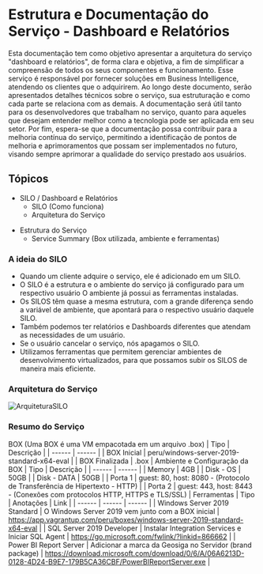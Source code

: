 # Estrutura e Documentação do Serviço - Dashboard e Relatórios
Esta documentação tem como objetivo apresentar a arquitetura do serviço "dashboard e relatórios", de forma clara e objetiva, a fim de simplificar a compreensão de todos os seus componentes e funcionamento. Esse serviço é responsável por fornecer soluções em Business Intelligence, atendendo os clientes que o adquirirem.
Ao longo deste documento, serão apresentados detalhes técnicos sobre o serviço, sua estruturação e como cada parte se relaciona com as demais. A documentação será útil tanto para os desenvolvedores que trabalham no serviço, quanto para aqueles que desejam entender melhor como a tecnologia pode ser aplicada em seu setor.
Por fim, espera-se que a documentação possa contribuir para a melhoria contínua do serviço, permitindo a identificação de pontos de melhoria e aprimoramentos que possam ser implementados no futuro, visando sempre aprimorar a qualidade do serviço prestado aos usuários.
## Tópicos
* SILO / Dashboard e Relatórios
    * SILO (Como funciona)
    * Arquitetura do Serviço
- Estrutura do Serviço
    * Service Summary (Box utilizada, ambiente e ferramentas)
### A ideia do SILO
* Quando um cliente adquire o serviço, ele é adicionado em um SILO.
* O SILO é a estrutura e o ambiente do serviço já configurado para um respectivo usuário O ambiente já possui as ferramentas instaladas.
* Os SILOS têm quase a mesma estrutura, com a grande diferença sendo a variável de ambiente, que apontará para o respectivo usuário daquele SILO. 
* Também podemos ter relatórios e Dashboards diferentes que atendam as necessidades de um usuário.
* Se o usuário cancelar o serviço, nós apagamos o SILO.
* Utilizamos ferramentas que permitem gerenciar ambientes de desenvolvimento virtualizados, para que possamos subir os SILOS de maneira mais eficiente.
### Arquitetura do Serviço
![ArquiteturaSILO](C:\SILO\img\SILO.jpg)
### Resumo do Serviço
BOX (Uma BOX é uma VM empacotada em um arquivo .box)
| Tipo | Descrição |
| ------ | ------ |
| BOX Inicial | peru/windows-server-2019-standard-x64-eval |
| BOX Finalizada | .box |
Ambiente e Configuração da BOX
| Tipo | Descrição |
| ------ | ------ |
| Memory | 4GB |
| Disk - OS | 50GB |
| Disk - DATA | 50GB |
| Porta 1 | guest: 80, host: 8080 - (Protocolo de Transferência de Hipertexto - HTTP) |
| Porta 2 | guest: 443, host: 8443 - (Conexões com protocolos HTTP, HTTPS e TLS/SSL) |
Ferramentas
| Tipo | Anotações | Link |
| ------ | ------ | ------ |
| Windows Server 2019 Standard | O Windows Server 2019 vem junto com a BOX inicial | https://app.vagrantup.com/peru/boxes/windows-server-2019-standard-x64-eval |
| SQL Server 2019 Developer | Instalar Integration Services e Iniciar SQL Agent | https://go.microsoft.com/fwlink/?linkid=866662 |
| Power BI Report Server | Adicionar a marca da Geosiga no Servidor (brand package) | https://download.microsoft.com/download/0/6/A/06A6213D-0128-4D24-B9E7-179B5CA36CBF/PowerBIReportServer.exe |